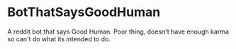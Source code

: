 # BotThatSaysGoodHuman
A reddit bot that says Good Human. Poor thing, doesn't have enough karma so can't do what its intended to do.
